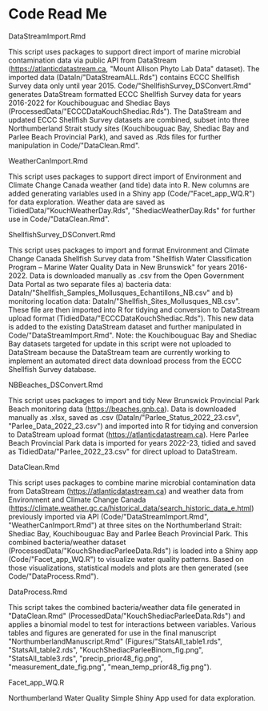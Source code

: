 # Code Read Me

DataStreamImport.Rmd

This script uses packages to support direct import of marine microbial contamination data via public API from DataStream (https://atlanticdatastream.ca, "Mount Allison Phyto Lab Data" dataset). The imported data (DataIn/"DataStreamALL.Rds") contains ECCC Shellfish Survey data only until year 2015. Code/"ShellfishSurvey_DSConvert.Rmd" generates DataStream formatted ECCC Shellfish Survey data for years 2016-2022 for Kouchibouguac and Shediac Bays (ProcessedData/"ECCCDataKouchShediac.Rds"). The DataStream and updated ECCC Shellfish Survey datasets are combined, subset into three Northumberland Strait study sites (Kouchibouguac Bay, Shediac Bay and Parlee Beach Provincial Park), and saved as .Rds files for further manipulation in Code/"DataClean.Rmd".


WeatherCanImport.Rmd

This script uses packages to support direct import of Environment and Climate Change Canada weather (and tide) data into R. New columns are added generating variables used in a Shiny app (Code/"Facet_app_WQ.R") for data exploration. Weather data are saved as TidiedData/"KouchWeatherDay.Rds", "ShediacWeatherDay.Rds" for further use in Code/"DataClean.Rmd".


ShellfishSurvey_DSConvert.Rmd

This script uses packages to import and format Environment and Climate Change Canada Shellfish Survey data from "Shellfish Water Classification Program – Marine Water Quality Data in New Brunswick" for years 2016-2022. Data is downloaded manually as .csv from the Open Government Data Portal as two separate files a) bacteria data: DataIn/"Shellfish_Samples_Mollusques_Echantillons_NB.csv" and b) monitoring location data: DataIn/"Shellfish_Sites_Mollusques_NB.csv". These file are then imported into R for tidying and conversion to DataStream upload format (TidiedData/"ECCCDataKouchShediac.Rds"). This new data is added to the existing DataStream dataset and further manipulated in Code/"DataStreamImport.Rmd". Note: the Kouchibouguac Bay and Shediac Bay datasets targeted for update in this script were not uploaded to DataStream because the DataStream team are currently working to implement an automated direct data download process from the ECCC Shellfish Survey database.


NBBeaches_DSConvert.Rmd

This script uses packages to import and tidy New Brunswick Provincial Park Beach monitoring data (https://beaches.gnb.ca). Data is downloaded manually as .xlsx, saved as .csv (DataIn/"Parlee_Status_2022_23.csv", "Parlee_Data_2022_23.csv") and imported into R for tidying and conversion to DataStream upload format (https://atlanticdatastream.ca). Here Parlee Beach Provincial Park data is imported for years 2022-23, tidied and saved as TidiedData/"Parlee_2022_23.csv" for direct upload to DataStream.


DataClean.Rmd

This script uses packages to combine marine microbial contamination data from DataStream (https://atlanticdatastream.ca) and weather data from Environment and Climate Change Canada (https://climate.weather.gc.ca/historical_data/search_historic_data_e.html) previously imported via API (Code/"DataStreamImport.Rmd", "WeatherCanImport.Rmd") at three sites on the Northumberland Strait: Shediac Bay, Kouchibouguac Bay and Parlee Beach Provincial Park. This combined bacteria/weather dataset (ProcessedData/"KouchShediacParleeData.Rds") is loaded into a Shiny app (Code/"Facet_app_WQ.R") to visualize water quality patterns. Based on those visualizations, statistical models and plots are then generated (see Code/"DataProcess.Rmd").


DataProcess.Rmd

This script takes the combined bacteria/weather data file generated in "DataClean.Rmd" (ProcessedData/"KouchShediacParleeData.Rds") and applies a binomial model to test for interactions between variables. Various tables and figures are generated for use in the final manuscript "NorthumberlandManuscript.Rmd" (Figures/"StatsAll_table1.rds", "StatsAll_table2.rds", "KouchShediacParleeBinom_fig.png", "StatsAll_table3.rds", "precip_prior48_fig.png", "measurement_date_fig.png", "mean_temp_prior48_fig.png").


Facet_app_WQ.R

Northumberland Water Quality Simple Shiny App used for data exploration.